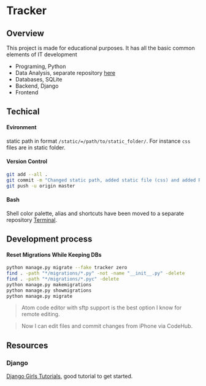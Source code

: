 # Tracker
## Overview

This project is made for educational purposes.
It has all the basic common elements of IT development

* Programing, Python
* Data Analysis, separate repository [here](https://github.com/artemii-yanushevskyi/Interviews-preparation)
* Databases, SQLite
* Backend, Django
* Frontend


## Techical
#### Evironment
static path in format ```/static/=/path/to/static_folder/```. For instance ```css``` files are in static folder.
#### Version Control

```bash
git add --all .                                                                                                                      
git commit -m "Changed static path, added static file (css) and added README"                                                        
git push -u origin master
```

#### Bash

Shell color palette, alias and shortcuts have been moved to a separate repository [Terminal](https://github.com/artemii-yanushevskyi/Terminal).

## Development process

#### Reset Migrations While Keeping DBs                                                                                                   
```bash                                                                                                                                       
python manage.py migrate --fake tracker zero
find . -path "*/migrations/*.py" -not -name "__init__.py" -delete
find . -path "*/migrations/*.pyc" -delete
python manage.py makemigrations
python manage.py showmigrations
python manage.py migrate
```

> Atom code editor with sftp support is the best option I know for remote editing.

> Now I can edit files and commit changes from iPhone via CodeHub.

## Resources

### Django

[Django Girls Tutorials](https://tutorial.djangogirls.org/en/), good tutorial to get started.
